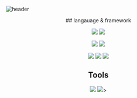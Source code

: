 ![header](https://capsule-render.vercel.app/api?type=waving&color=auto&height=300&section=header&text=welcome&fontSize=90&desc=Hayoung's%20GitHub%20&descAlign=75&descAlignY=70)

<center>
## langauage & framework


<p><img src="https://img.shields.io/badge/csharp-99CC00?style=for-the-badge&logo=csharp&logoColor=white">
<img src="https://img.shields.io/badge/python-3776AB?style=for-the-badge&logo=python&logoColor=white"></p>

<p><img src="https://img.shields.io/badge/linux-FCC624?style=for-the-badge&logo=linux&logoColor=white">
<img src="https://img.shields.io/badge/mysql-4479A1?style=for-the-badge&logo=mysql&logoColor=white"></p>

<p><img src="https://img.shields.io/badge/pytorch-EE4C2C?style=for-the-badge&logo=pytorch&logoColor=black">
<img src="https://img.shields.io/badge/opencv-5C3EE8?style=for-the-badge&logo=opencv&logoColor=white">
<img src="https://img.shields.io/badge/RabbitMQ/EasynetQ-FF6600?style=for-the-badge&logo=RabbitMQ&logoColor=black"></p>


## Tools

<p><img src="https://img.shields.io/badge/visual%20studio-5C2D91?style=for-the-badge&logo=visual%20studio&logoColor=black">
<img src="https://img.shields.io/badge/visual%20studio%20code-007ACC?style=for-the-badge&logo=visual%20studio%20code&logoColor=white">></p>

</center>
